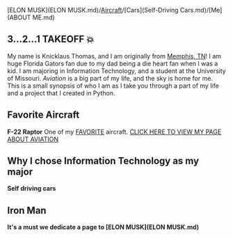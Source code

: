 [ELON MUSK](ELON MUSK.md)/[Aircraft](Aircraft.md)/[Cars](Self-Driving Cars.md)/[Me](ABOUT ME.md)
 ## 3...2...1 TAKEOFF :collision:
My name is Knicklaus Thomas, and I am originally from [Memphis, TN](https://www.memphistravel.com/)! I am huge Florida Gators fan due to my dad being a die heart fan when I was a kid. I am majoring in Information Technology, and a student at the University of Missouri. <i>Aviation</i> is a big part of my life, and the sky is home for me. This is a small synopsis of who I am as I take you through a part of my life and a project that I created in Python.

## Favorite Aircraft
**F-22 Raptor** One of my [FAVORITE](https://en.wikipedia.org/wiki/Lockheed_Martin_F-22_Raptor) aircraft. [CLICK HERE TO VIEW MY PAGE ABOUT AVIATION](Aircraft.md)


## Why I chose Information Technology as my major
**Self driving cars**

## Iron Man
**It's a must we dedicate a page to [ELON MUSK](ELON MUSK.md)**
